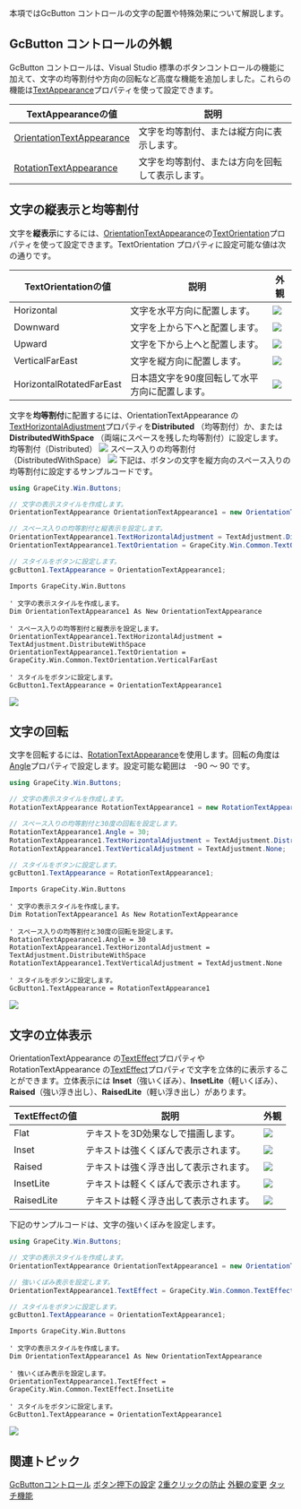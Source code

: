 本項ではGcButton コントロールの文字の配置や特殊効果について解説します。

## GcButton コントロールの外観

GcButton コントロールは、Visual Studio 標準のボタンコントロールの機能に加えて、文字の均等割付や方向の回転など高度な機能を追加しました。これらの機能は[TextAppearance](gcdocsite__documentlink?toc-item-id=ac4a16ce-7d9e-40cd-b7d7-d8fcd3e3d3b1)プロパティを使って設定できます。

| TextAppearanceの値 | 説明 |
| ---------------- | --- |
| [OrientationTextAppearance](gcdocsite__documentlink?toc-item-id=c2da89e8-2d51-4362-8b8e-a4e761188cf2) | 文字を均等割付、または縦方向に表示します。 |
| [RotationTextAppearance](gcdocsite__documentlink?toc-item-id=0dd6a1b8-6f27-480c-9019-efbf9cd3b98d) | 文字を均等割付、または方向を回転して表示します。 |

## 文字の縦表示と均等割付

文字を**縦表示**にするには、[OrientationTextAppearance](gcdocsite__documentlink?toc-item-id=c2da89e8-2d51-4362-8b8e-a4e761188cf2)の[TextOrientation](gcdocsite__documentlink?toc-item-id=607cc682-c9e2-4940-957b-5a6f9719d58d)プロパティを使って設定できます。TextOrientation プロパティに設定可能な値は次の通りです。

| TextOrientationの値 | 説明 | 外観 |
| ----------------- | --- | --- |
| Horizontal | 文字を水平方向に配置します。 | ![](/DOCUMENT_SITE_LINK_PREFIX_HERE/document-site-files/images/06fadbb1-c461-433a-b385-ae4966e56069/images/gcbutton.textorientation_horiz.png) |
| Downward | 文字を上から下へと配置します。 | ![](/DOCUMENT_SITE_LINK_PREFIX_HERE/document-site-files/images/06fadbb1-c461-433a-b385-ae4966e56069/images/gcbutton.textorientation_downward.png) |
| Upward | 文字を下から上へと配置します。 | ![](/DOCUMENT_SITE_LINK_PREFIX_HERE/document-site-files/images/06fadbb1-c461-433a-b385-ae4966e56069/images/gcbutton.textorientation_upward.png) |
| VerticalFarEast | 文字を縦方向に配置します。 | ![](/DOCUMENT_SITE_LINK_PREFIX_HERE/document-site-files/images/06fadbb1-c461-433a-b385-ae4966e56069/images/gcbutton.textorientation_verti.png) |
| HorizontalRotatedFarEast | 日本語文字を90度回転して水平方向に配置します。 | ![](/DOCUMENT_SITE_LINK_PREFIX_HERE/document-site-files/images/06fadbb1-c461-433a-b385-ae4966e56069/images/gcbutton.textorientation_horizrotfareast.png) |

文字を**均等割付**に配置するには、OrientationTextAppearance の[TextHorizontalAdjustment](gcdocsite__documentlink?toc-item-id=5d8be5d4-060a-495a-a0df-207c749a0a8e)プロパティを**Distributed** （均等割付）か、または **DistributedWithSpace** （両端にスペースを残した均等割付）に設定します。
均等割付（Distributed）
![](/DOCUMENT_SITE_LINK_PREFIX_HERE/document-site-files/images/06fadbb1-c461-433a-b385-ae4966e56069/images/gcbutton.textappearance_distributed.png)
スペース入りの均等割付（DistributedWithSpace）
![](/DOCUMENT_SITE_LINK_PREFIX_HERE/document-site-files/images/06fadbb1-c461-433a-b385-ae4966e56069/images/gcbutton.textappearance_distributedwithspace.png)
下記は、ボタンの文字を縦方向のスペース入りの均等割付に設定するサンプルコードです。

```csharp
using GrapeCity.Win.Buttons;

// 文字の表示スタイルを作成します。
OrientationTextAppearance OrientationTextAppearance1 = new OrientationTextAppearance();

// スペース入りの均等割付と縦表示を設定します。
OrientationTextAppearance1.TextHorizontalAdjustment = TextAdjustment.DistributeWithSpace;
OrientationTextAppearance1.TextOrientation = GrapeCity.Win.Common.TextOrientation.VerticalFarEast;

// スタイルをボタンに設定します。
gcButton1.TextAppearance = OrientationTextAppearance1;
```

```vbnet
Imports GrapeCity.Win.Buttons

' 文字の表示スタイルを作成します。
Dim OrientationTextAppearance1 As New OrientationTextAppearance

' スペース入りの均等割付と縦表示を設定します。
OrientationTextAppearance1.TextHorizontalAdjustment = TextAdjustment.DistributeWithSpace
OrientationTextAppearance1.TextOrientation = GrapeCity.Win.Common.TextOrientation.VerticalFarEast

' スタイルをボタンに設定します。
GcButton1.TextAppearance = OrientationTextAppearance1
```

![](/DOCUMENT_SITE_LINK_PREFIX_HERE/document-site-files/images/06fadbb1-c461-433a-b385-ae4966e56069/images/gcbutton.orientationtextappearance.png)

## 文字の回転

文字を回転するには、[RotationTextAppearance](gcdocsite__documentlink?toc-item-id=0dd6a1b8-6f27-480c-9019-efbf9cd3b98d)を使用します。回転の角度は[Angle](gcdocsite__documentlink?toc-item-id=db390123-733f-49df-8cde-5a7909b5265c)プロパティで設定します。設定可能な範囲は　-90 ～ 90 です。

```csharp
using GrapeCity.Win.Buttons;

// 文字の表示スタイルを作成します。
RotationTextAppearance RotationTextAppearance1 = new RotationTextAppearance();

// スペース入りの均等割付と30度の回転を設定します。
RotationTextAppearance1.Angle = 30;
RotationTextAppearance1.TextHorizontalAdjustment = TextAdjustment.DistributeWithSpace;
RotationTextAppearance1.TextVerticalAdjustment = TextAdjustment.None;

// スタイルをボタンに設定します。
gcButton1.TextAppearance = RotationTextAppearance1;
```

```vbnet
Imports GrapeCity.Win.Buttons

' 文字の表示スタイルを作成します。
Dim RotationTextAppearance1 As New RotationTextAppearance

' スペース入りの均等割付と30度の回転を設定します。
RotationTextAppearance1.Angle = 30
RotationTextAppearance1.TextHorizontalAdjustment = TextAdjustment.DistributeWithSpace
RotationTextAppearance1.TextVerticalAdjustment = TextAdjustment.None

' スタイルをボタンに設定します。
GcButton1.TextAppearance = RotationTextAppearance1
```

![](/DOCUMENT_SITE_LINK_PREFIX_HERE/document-site-files/images/06fadbb1-c461-433a-b385-ae4966e56069/images/gcbutton.textrotation.png)

## 文字の立体表示

OrientationTextAppearance の[TextEffect](gcdocsite__documentlink?toc-item-id=928471b1-d224-4b24-bf7c-de1a44847e2e)プロパティや RotationTextAppearance の[TextEffect](gcdocsite__documentlink?toc-item-id=204e65e6-d3f4-401f-9219-05c0b071e1c4)プロパティで文字を立体的に表示することができます。立体表示には **Inset**（強いくぼみ）、**InsetLite**（軽いくぼみ）、**Raised**（強い浮き出し）、**RaisedLite**（軽い浮き出し）があります。

| TextEffectの値 | 説明 | 外観 |
| ------------ | --- | --- |
| Flat | テキストを3D効果なしで描画します。 | ![](/DOCUMENT_SITE_LINK_PREFIX_HERE/document-site-files/images/06fadbb1-c461-433a-b385-ae4966e56069/images/gcbutton.texteffect_flat.png) |
| Inset | テキストは強くくぼんで表示されます。 | ![](/DOCUMENT_SITE_LINK_PREFIX_HERE/document-site-files/images/06fadbb1-c461-433a-b385-ae4966e56069/images/gcbutton.texteffect_inset.png) |
| Raised | テキストは強く浮き出して表示されます。 | ![](/DOCUMENT_SITE_LINK_PREFIX_HERE/document-site-files/images/06fadbb1-c461-433a-b385-ae4966e56069/images/gcbutton.texteffect_raised.png) |
| InsetLite | テキストは軽くくぼんで表示されます。 | ![](/DOCUMENT_SITE_LINK_PREFIX_HERE/document-site-files/images/06fadbb1-c461-433a-b385-ae4966e56069/images/gcbutton.texteffect_insetlite.png) |
| RaisedLite | テキストは軽く浮き出して表示されます。 | ![](/DOCUMENT_SITE_LINK_PREFIX_HERE/document-site-files/images/06fadbb1-c461-433a-b385-ae4966e56069/images/gcbutton.texteffect_raisedlite.png) |

下記のサンプルコードは、文字の強いくぼみを設定します。

```csharp
using GrapeCity.Win.Buttons;

// 文字の表示スタイルを作成します。
OrientationTextAppearance OrientationTextAppearance1 = new OrientationTextAppearance();

// 強いくぼみ表示を設定します。
OrientationTextAppearance1.TextEffect = GrapeCity.Win.Common.TextEffect.InsetLite;

// スタイルをボタンに設定します。
gcButton1.TextAppearance = OrientationTextAppearance1;
```

```vbnet
Imports GrapeCity.Win.Buttons

' 文字の表示スタイルを作成します。
Dim OrientationTextAppearance1 As New OrientationTextAppearance

' 強いくぼみ表示を設定します。
OrientationTextAppearance1.TextEffect = GrapeCity.Win.Common.TextEffect.InsetLite

' スタイルをボタンに設定します。
GcButton1.TextAppearance = OrientationTextAppearance1
```

![](/DOCUMENT_SITE_LINK_PREFIX_HERE/document-site-files/images/06fadbb1-c461-433a-b385-ae4966e56069/images/gcbutton.texteffect.png)

## 関連トピック

[GcButtonコントロール](gcdocsite__documentlink?toc-item-id=2a763373-6f6a-4d64-a251-8934cf77633c)
[ボタン押下の設定](gcdocsite__documentlink?toc-item-id=3e5b3ac6-cad1-4e4b-a6db-1879c5b4eb3b)
[2重クリックの防止](gcdocsite__documentlink?toc-item-id=d6f09cfc-183f-4094-a0ac-346209c2a430)
[外観の変更](gcdocsite__documentlink?toc-item-id=efaaa3e7-0fe7-4f4c-815e-ce8dc133609d)
[タッチ機能](gcdocsite__documentlink?toc-item-id=a3bc7404-cf8f-4570-9a8a-db064af9fe6c)